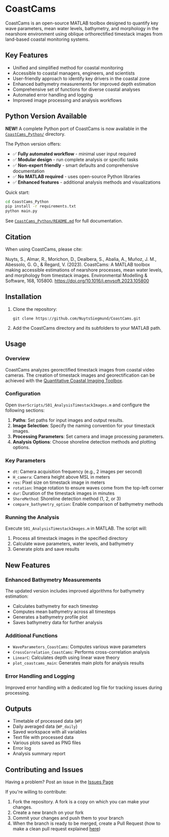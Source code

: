 # CoastCams

CoastCams is an open-source MATLAB toolbox designed to quantify key wave parameters, mean water levels, bathymetry, and morphology in the nearshore environment using oblique orthorectified timestack images from land-based coastal monitoring systems.

## Key Features

- Unified and simplified method for coastal monitoring
- Accessible to coastal managers, engineers, and scientists
- User-friendly approach to identify key drivers in the coastal zone
- Enhanced bathymetry measurements for improved depth estimation
- Comprehensive set of functions for diverse coastal analyses
- Automated error handling and logging
- Improved image processing and analysis workflows

## Python Version Available

**NEW!** A complete Python port of CoastCams is now available in the [`CoastCams_Python/`](CoastCams_Python/) directory.

The Python version offers:
- ✅ **Fully automated workflow** - minimal user input required
- ✅ **Modular design** - run complete analysis or specific tasks
- ✅ **Non-expert friendly** - smart defaults and comprehensive documentation
- ✅ **No MATLAB required** - uses open-source Python libraries
- ✅ **Enhanced features** - additional analysis methods and visualizations

Quick start:
```bash
cd CoastCams_Python
pip install -r requirements.txt
python main.py
```

See [`CoastCams_Python/README.md`](CoastCams_Python/README.md) for full documentation.

## Citation

When using CoastCams, please cite:

Nuyts, S., Almar, R., Morichon, D., Dealbera, S., Abalia, A., Muñoz, J. M., Abessolo, G. O., & Regard, V. (2023). CoastCams: A MATLAB toolbox making accessible estimations of nearshore processes, mean water levels, and morphology from timestack images. Environmental Modelling & Software, 168, 105800. https://doi.org/10.1016/j.envsoft.2023.105800

## Installation

1. Clone the repository:
   ```
   git clone https://github.com/NuytsSiegmund/CoastCams.git
   ```
2. Add the CoastCams directory and its subfolders to your MATLAB path.

## Usage

### Overview

CoastCams analyzes georectified timestack images from coastal video cameras. The creation of timestack images and georectification can be achieved with the [Quantitative Coastal Imaging Toolbox](https://github.com/Coastal-Imaging-Research-Network/CIRN-Quantitative-Coastal-Imaging-Toolbox).

### Configuration

Open `UserScripts/S01_AnalysisTimestackImages.m` and configure the following sections:

1. **Paths**: Set paths for input images and output results.
2. **Image Selection**: Specify the naming convention for your timestack images.
3. **Processing Parameters**: Set camera and image processing parameters.
4. **Analysis Options**: Choose shoreline detection methods and plotting options.

### Key Parameters

- `dt`: Camera acquisition frequency (e.g., 2 images per second)
- `H_camera`: Camera height above MSL in meters
- `res`: Pixel size on timestack image in meters
- `rotation`: Image rotation to ensure waves come from the top-left corner
- `dur`: Duration of the timestack images in minutes
- `ShoreMethod`: Shoreline detection method (1, 2, or 3)
- `compare_bathymetry_option`: Enable comparison of bathymetry methods

### Running the Analysis

Execute `S01_AnalysisTimestackImages.m` in MATLAB. The script will:

1. Process all timestack images in the specified directory
2. Calculate wave parameters, water levels, and bathymetry
3. Generate plots and save results

## New Features

### Enhanced Bathymetry Measurements

The updated version includes improved algorithms for bathymetry estimation:

- Calculates bathymetry for each timestep
- Computes mean bathymetry across all timesteps
- Generates a bathymetry profile plot
- Saves bathymetry data for further analysis

### Additional Functions

- `WaveParameters_CoastCams`: Computes various wave parameters
- `CrossCorrelation_CoastCams`: Performs cross-correlation analysis
- `LinearC`: Calculates depth using linear wave theory
- `plot_coastcams_main`: Generates main plots for analysis results

### Error Handling and Logging

Improved error handling with a dedicated log file for tracking issues during processing.

## Outputs

- Timetable of processed data (`WP`)
- Daily averaged data (`WP_daily`)
- Saved workspace with all variables
- Text file with processed data
- Various plots saved as PNG files
- Error log
- Analysis summary report

## Contributing and Issues
Having a problem? Post an issue in the [Issues Page](https://github.com/NuytsSiegmund/CoastCams/issues)

If you're willing to contribute: 

1. Fork the repository. A fork is a copy on which you can make your changes.
2. Create a new branch on your fork
3. Commit your changes and push them to your branch
4. When the branch is ready to be merged, create a Pull Request (how to make a clean pull request explained [here](https://docs.github.com/en/pull-requests/collaborating-with-pull-requests/proposing-changes-to-your-work-with-pull-requests/creating-a-pull-request))



